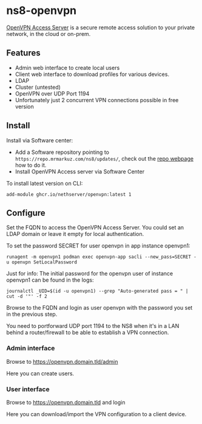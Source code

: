 # ns8-openvpn

[OpenVPN Access Server](https://openvpn.net/access-server) is a secure remote access solution to your private network, in the cloud or on-prem.

## Features

  - Admin web interface to create local users
  - Client web interface to download profiles for various devices.
  - LDAP
  - Cluster (untested)
  - OpenVPN over UDP Port 1194
  - Unfortunately just 2 concurrent VPN connections possible in free version

## Install

Install via Software center:

  - Add a Software repository pointing to `https://repo.mrmarkuz.com/ns8/updates/`, check out the [repo webpage](https://repo.mrmarkuz.com) how to do it.
  - Install OpenVPN Access server via Software Center

To install latest version on CLI:

    add-module ghcr.io/nethserver/openvpn:latest 1

## Configure

Set the FQDN to access the OpenVPN Access Server. You could set an LDAP domain or leave it empty for local authentication.

To set the password SECRET for user openvpn in app instance openvpn1:

    runagent -m openvpn1 podman exec openvpn-app sacli --new_pass=SECRET -u openvpn SetLocalPassword

Just for info: The initial password for the openvpn user of instance openvpn1 can be found in the logs:

    journalctl _UID=$(id -u openvpn1) --grep "Auto-generated pass = " | cut -d '"' -f 2

Browse to the FQDN and login as user openvpn with the password you set in the previous step.

You need to portforward UDP port 1194 to the NS8 when it's in a LAN behind a router/firewall to be able to establish a VPN connection.

### Admin interface

Browse to https://openvpn.domain.tld/admin

Here you can create users.

### User interface

Browse to https://openvpn.domain.tld and login

Here you can download/import the VPN configuration to a client device.